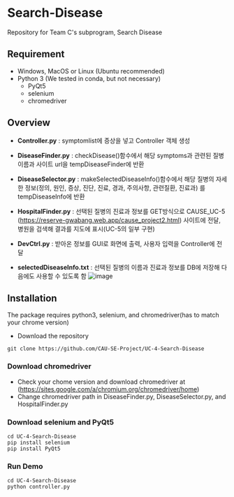 # Search-Disease
Repository for Team C's subprogram, Search Disease

## Requirement
- Windows, MacOS or Linux (Ubuntu recommended)
- Python 3 (We tested in conda, but not necessary)
  - PyQt5
  - selenium
  - chromedriver


## Overview
- **Controller.py** : symptomlist에 증상을 넣고 Controller 객체 생성

- **DiseaseFinder.py** : checkDisease()함수에서 해당 symptoms과 관련된 질병 이름과 사이트 url을 tempDiseaseFinder에 반환

- **DiseaseSelector.py** : makeSelectedDiseaseInfo()함수에서 해당 질병의 자세한 정보(정의, 원인, 증상, 진단, 진료, 경과, 주의사항, 관련질환, 진료과) 를 tempDiseaseInfo에 반환

- **HospitalFinder.py** : 선택된 질병의 진료과 정보를 GET방식으로 CAUSE_UC-5 (https://reserve-gwabang.web.app/cause_project2.html) 사이트에 전달, 병원을 검색해 결과를 지도에 표시(UC-5의 일부 구현)

- **DevCtrl.py** : 받아온 정보를 GUI로 화면에 출력, 사용자 입력을 Controller에 전달

- **selectedDiseaseInfo.txt** : 선택된 질병의 이름과 진료과 정보를 DB에 저장해 다음에도 사용할 수 있도록 함
![image](https://user-images.githubusercontent.com/48945057/120111668-ceebe080-c1ad-11eb-89e9-c9e4cb3fdfbd.png)



## Installation
The package requires python3, selenium, and chromedriver(has to match your chrome version)
- Download the repository

```
git clone https://github.com/CAU-SE-Project/UC-4-Search-Disease
```

### Download chromedriver
- Check your chome version and download chromedriver at (https://sites.google.com/a/chromium.org/chromedriver/home)
- Change chromedriver path in DiseaseFinder.py, DiseaseSelector.py, and HospitalFinder.py


### Download selenium and PyQt5
```
cd UC-4-Search-Disease
pip install selenium
pip install PyQt5
```

### Run Demo
```
cd UC-4-Search-Disease
python controller.py
```
